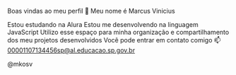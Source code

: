 Boas vindas ao meu perfil 💙
Meu nome é Marcus Vinicius

Estou estudando na Alura
Estou me desenvolvendo na linguagem JavaScript
Utilizo esse espaço para minha organização e compartilhamento dos meu projetos desenvolvidos
Você pode entrar em contato comigo 📫
00001107134456sp@al.educacao.sp.gov.br

@mkosv
